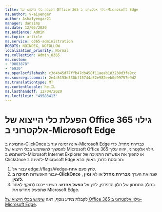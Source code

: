 ```yaml
---
title: הפעלת כלי הייצוא של Office 365 גילוי אלקטרוני ב-Microsoft Edge
ms.author: v-aiyengar
author: AshaIyengar21
manager: dansimp
ms.date: 12/05/2020
ms.audience: Admin
ms.topic: article
ms.service: o365-administration
ROBOTS: NOINDEX, NOFOLLOW
localization_priority: Normal
ms.collection: Admin_O365
ms.custom:
- "9003878"
- "6930"
ms.openlocfilehash: c3d4b45d77ffb47db458f11aeab183230d3fa9cc
ms.sourcegitcommit: 2e4a5153e530bf15744a52e982eeb0d99757e9d2
ms.translationtype: MT
ms.contentlocale: he-IL
ms.lasthandoff: 12/04/2020
ms.locfileid: "49583413"
---
```

# <a name="enable-office-365-ediscovery-export-tool-in-microsoft-edge"></a>הפעלת כלי הייצוא של Office 365 גילוי אלקטרוני ב-Microsoft Edge

התמיכה ב-ClickOnce אינה זמינה עוד ב-Microsoft Edge כברירת מחדל. כדי להמשיך להשתמש בכלי הייצוא של Microsoft Office 365 גילוי אלקטרוני, יהיה עליך להשתמש ב-Microsoft Internet Explorer או להפוך את אפשרות התמיכה של ClickOnce לזמינה ב-Microsoft Edge מבוססת כרום, באופן הבא:

1. עבור אל edge://flags/#edge-לחץ פעם אחת.
1. עבור האפשרות **תמיכה ב-ClickOnce** , שנה את הערך **מברירת מחדל** או לא **זמין** **לזמין**.
1. בחלק התחתון של חלון הדפדפן, לחץ על **הפעל מחדש**. השינוי ייכנס לתוקף לאחר שתפעיל מחדש את Microsoft Edge.

לקבלת מידע נוסף, ראה [שימוש בכלי הייצוא של Office 365 גילוי אלקטרוני ב-Microsoft Edge](https://go.microsoft.com/fwlink/?linkid=2111611).
